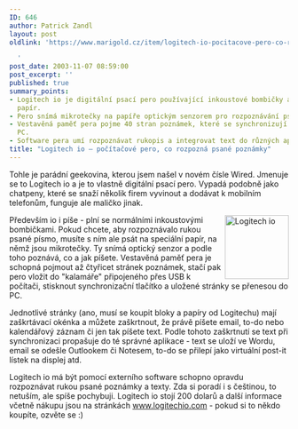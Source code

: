 ```yaml
---
ID: 646
author: Patrick Zandl
layout: post
oldlink: 'https://www.marigold.cz/item/logitech-io-pocitacove-pero-co-rozpozna-psane-poznamky

  '
post_date: 2003-11-07 08:59:00
post_excerpt: ''
published: true
summary_points:
- Logitech io je digitální psací pero používající inkoustové bombičky a speciální
  papír.
- Pero snímá mikrotečky na papíře optickým senzorem pro rozpoznávání psaného textu.
- Vestavěná paměť pera pojme 40 stran poznámek, které se synchronizují přes USB do
  PC.
- Software pera umí rozpoznávat rukopis a integrovat text do různých aplikací.
title: "Logitech io – počítačové pero, co rozpozná psané poznámky"
---
```


<p>
Tohle je parádní geekovina, kterou jsem našel v novém čísle Wired. Jmenuje se to Logitech io a je to vlastně digitální psací pero. Vypadá podobně jako chatpeny, které se snaží několik firem vyvinout a dodávat k mobilním telefonům, funguje ale maličko jinak. </p>

<p>
<IMG height=115 alt="Logitech io" src="/wp-content/uploads/logitechio.jpg" width=115 align=right>Především io i píše - plní se normálními inkoustovými bombičkami. Pokud chcete, aby rozpoznávalo rukou psané písmo, musíte s ním ale psát na speciální papír, na němž jsou mikrotečky. Ty snímá optický senzor a podle toho poznává, co a jak píšete. Vestavěná paměť pera je schopná pojmout až čtyřicet stránek poznámek, stačí pak pero vložit do "kalamáře" připojeného přes USB k počítači, stisknout synchronizační tlačítko a uložené stránky se přenesou do PC. </p>

<p>
Jednotlivé stránky (ano, musí se koupit bloky a papíry od Logitechu) mají zaškrtávací okénka a můžete zaškrtnout, že právě píšete email, to-do nebo kalendářový záznam či jen tak píšete text. Podle tohoto zaškrtnutí se text při synchronizaci propašuje do té správné aplikace - text se uloží ve Wordu, email se odešle Outlookem či Notesem, to-do se přilepí jako virtuální post-it lístek na displej atd. </p>

<p>
Logitech io má být pomocí externího software schopno opravdu rozpoznávat rukou psané poznámky a texty. Zda si poradí i s češtinou, to netuším, ale spíše pochybuji. Logitech io stojí 200 dolarů a další informace včetně nákupu jsou na stránkách <A href="http://www.logitechio.com/">www.logitechio.com</A> - pokud si to někdo koupíte, ozvěte se :)</p>